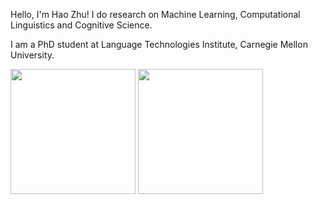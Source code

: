 Hello, I'm Hao Zhu! I do research on Machine Learning, Computational Linguistics and Cognitive Science.


I am a PhD student at Language Technologies Institute, Carnegie Mellon University. 


<img align="center" src="https://github-readme-stats.vercel.app/api?username=ProKil&layout=compact&count_private=true&show_icons=true&hide_border=true&bg_color=30,e96443,904e95&title_color=fff&text_color=fff" height="200"> <img align="center" src="https://github-readme-stats.vercel.app/api/top-langs/?username=ProKil&layout=compact&theme=radical&hide_border=true&hide=Jupyter%20Notebook&bg_color=30,e96443,904e95&title_color=fff&text_color=fff" height="200">
